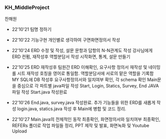 ### KH_MiddleProject
찬해원

 - 22'10'21 팀명 정하기


 - 22'10'22 기능구현 개인별로 생각하여 구면화면정의서 작성


 - 22'10'24 ERD 수정 및 작성, 설문 문항과 답항의 N-N관계도 작성
   강사님에게 ERD 컨펌, 재작성후 역할분담서 작성
   시작화면, 통계, 설문 만들기


 - 22'10'25 ERD 재작성후 팀원간 ERD 이해확인, 요구사항 정의서 재작성 및 네이밍롤 시트 재작성
 호칭을 영어로 통일함. 역할분담서에 서로의 맡은 역할을 기록함
 MY SQL에 DB 작성후 요구사항정의서와 일치여부 확인, 각 schema 확인
 Main문을 중심으로 각 파트별 java파일 작성
 Start, Login, Statics, Survey, End JAVA 파일 작성
 Start.java 작성완료
 
 
 - 22'10'26 End.java, survey.java 작성완료. 추가 기능들을 위한 ERD를 새롭게 작성
 login.java, statics.java 작성 후 Main에 병합 및 코드 정리.
 
 
 - 22'10'27 Main.java의 전체적인 동작 최종확인, 화면정의서와 일치여부 최종확인, 
 REFERs 폴더로 작업 파일들 정리, PPT 제작 및 발표, 화면녹화 및 Youtube Upload

 
 
 
